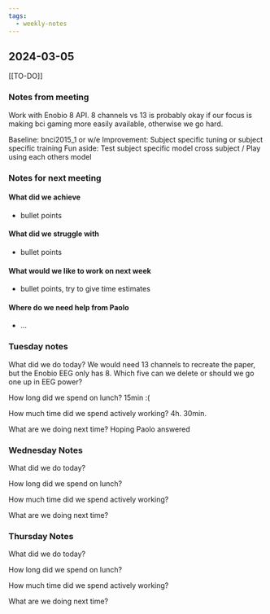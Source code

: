 ```yaml
---
tags:
  - weekly-notes
---
```

## 2024-03-05
[[TO-DO]]
### Notes from meeting
Work with Enobio 8 API. 8 channels vs 13 is probably okay if our focus is making bci gaming more easily available, otherwise we go hard.

Baseline: bnci2015_1 or w/e
Improvement: Subject specific tuning or subject specific training
Fun aside: Test subject specific model cross subject / Play using each others model

### Notes for next meeting
#### What did we achieve
* bullet points
#### What did we struggle with
* bullet points

#### What would we like to work on next week
* bullet points, try to give time estimates

#### Where do we need help from Paolo
* ...


### Tuesday notes
What did we do today?
We would need 13 channels to recreate the paper, but the Enobio EEG only has 8. Which five can we delete or should we go one up in EEG power?


How long did we spend on lunch?
15min :(

How much time did we spend actively working?
4h. 30min.

What are we doing next time?
Hoping Paolo answered

### Wednesday Notes
What did we do today?


How long did we spend on lunch?


How much time did we spend actively working?


What are we doing next time?

### Thursday Notes
What did we do today?


How long did we spend on lunch?


How much time did we spend actively working?


What are we doing next time?

